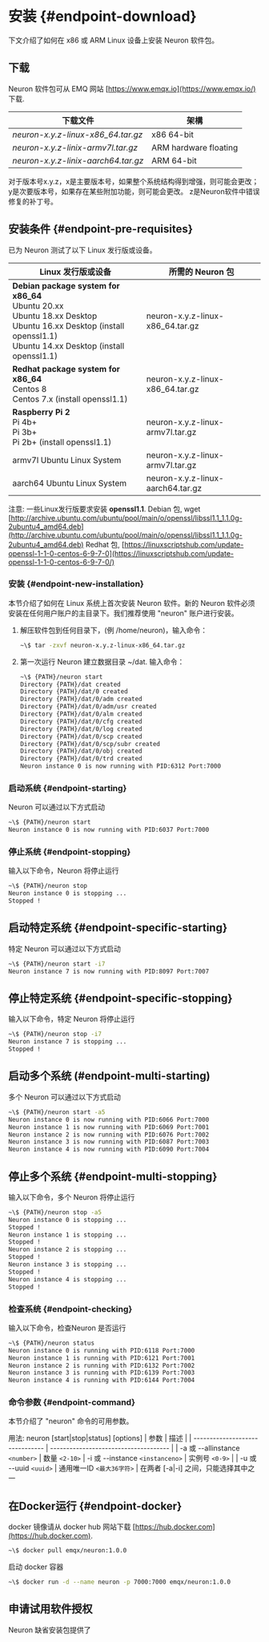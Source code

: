 # 安装 {#endpoint-download}

下文介绍了如何在 x86 或 ARM Linux 设备上安装 Neuron 软件包。

## 下载

Neuron 软件包可从 EMQ 网站 [https://www.emqx.io](https://www.emqx.io/) 下载. 

| 下载文件                                         | 架構   |
| ------------------------------------------------ | --------------------- |
| _neuron-x.y.z-linux-x86_64.tar.gz_               | x86 64-bit            |
| _neuron-x.y.z-linix-armv7l.tar.gz_               | ARM hardware floating |
| _neuron-x.y.z-linix-aarch64.tar.gz_              | ARM 64-bit            |

对于版本号x.y.z，x是主要版本号，如果整个系统结构得到增强，则可能会更改； y是次要版本号，如果存在某些附加功能，则可能会更改。 z是Neuron软件中错误修复的补丁号。

## 安装条件 {#endpoint-pre-requisites}

已为 Neuron 测试了以下 Linux 发行版或设备。

| Linux 发行版或设备                                                                   | 所需的 Neuron 包                  |
| ------------------------------------------------------------------------------------ | --------------------------------- |
| **Debian package system for x86_64** <br>Ubuntu 20.xx<br>Ubuntu 18.xx Desktop<br>Ubuntu 16.xx Desktop (install openssl1.1)<br>Ubuntu 14.xx Desktop (install openssl1.1)  | neuron-x.y.z-linux-x86_64.tar.gz |
| **Redhat package system for x86_64** <br>Centos 8<br>Centos 7.x (install openssl1.1) | neuron-x.y.z-linux-x86_64.tar.gz  |
| **Raspberry Pi 2** <br>Pi 4b+<br>Pi 3b+<br>Pi 2b+ (install openssl1.1)               | neuron-x.y.z-linux-armv7l.tar.gz  |
| armv7l Ubuntu Linux System                                                           | neuron-x.y.z-linux-armv7l.tar.gz  |
| aarch64 Ubuntu Linux System                                                          | neuron-x.y.z-linux-aarch64.tar.gz |

注意: 一些Linux发行版要求安装 **openssl1.1**.
Debian 包, wget [http://archive.ubuntu.com/ubuntu/pool/main/o/openssl/libssl1.1_1.1.0g-2ubuntu4_amd64.deb](http://archive.ubuntu.com/ubuntu/pool/main/o/openssl/libssl1.1_1.1.0g-2ubuntu4_amd64.deb)
Redhat 包, [https://linuxscriptshub.com/update-openssl-1-1-0-centos-6-9-7-0](https://linuxscriptshub.com/update-openssl-1-1-0-centos-6-9-7-0/)

### 安装 {#endpoint-new-installation}

本节介绍了如何在 Linux 系统上首次安装 Neuron 软件。新的 Neuron 软件必须安装在任何用户账户的主目录下。我们推荐使用 "neuron" 账户进行安装。

1. 解压软件包到任何目录下，(例 /home/neuron)，输入命令：

   ```bash
   ~\$ tar -zxvf neuron-x.y.z-linux-x86_64.tar.gz
   ```

2. 第一次运行 Neuron 建立数据目录 ~/dat. 输入命令：

   ```bash
   ~\$ {PATH}/neuron start
   Directory {PATH}/dat created
   Directory {PATH}/dat/0 created
   Directory {PATH}/dat/0/adm created
   Directory {PATH}/dat/0/adm/usr created
   Directory {PATH}/dat/0/alm created
   Directory {PATH}/dat/0/cfg created
   Directory {PATH}/dat/0/log created
   Directory {PATH}/dat/0/scp created
   Directory {PATH}/dat/0/scp/subr created
   Directory {PATH}/dat/0/obj created
   Directory {PATH}/dat/0/trd created
   Neuron instance 0 is now running with PID:6312 Port:7000
   ```

### 启动系统 {#endpoint-starting}

Neuron 可以通过以下方式启动

```bash
~\$ {PATH}/neuron start
Neuron instance 0 is now running with PID:6037 Port:7000
```

### 停止系统 {#endpoint-stopping}

输入以下命令，Neuron 将停止运行

```bash
~\$ {PATH}/neuron stop
Neuron instance 0 is stopping ...
Stopped !
```

## 启动特定系统 {#endpoint-specific-starting}

特定 Neuron 可以通过以下方式启动

```bash
~\$ {PATH}/neuron start -i7
Neuron instance 7 is now running with PID:8097 Port:7007
```

## 停止特定系统 {#endpoint-specific-stopping}

输入以下命令，特定 Neuron 将停止运行

```bash
~\$ {PATH}/neuron stop -i7
Neuron instance 7 is stopping ...
Stopped !
```

## 启动多个系统 (#endpoint-multi-starting)

多个 Neuron 可以通过以下方式启动

```bash
~\$ {PATH}/neuron start -a5
Neuron instance 0 is now running with PID:6066 Port:7000
Neuron instance 1 is now running with PID:6069 Port:7001
Neuron instance 2 is now running with PID:6076 Port:7002
Neuron instance 3 is now running with PID:6087 Port:7003
Neuron instance 4 is now running with PID:6090 Port:7004
```

## 停止多个系统 {#endpoint-multi-stopping}

输入以下命令，多个 Neuron 将停止运行

```bash
~\$ {PATH}/neuron stop -a5
Neuron instance 0 is stopping ...
Stopped !
Neuron instance 1 is stopping ...
Stopped !
Neuron instance 2 is stopping ...
Stopped !
Neuron instance 3 is stopping ...
Stopped !
Neuron instance 4 is stopping ...
Stopped !
```

### 检查系统 {#endpoint-checking}

输入以下命令，检查Neuron 是否运行

```bash
~\$ {PATH}/neuron status
Neuron instance 0 is running with PID:6118 Port:7000
Neuron instance 1 is running with PID:6121 Port:7001
Neuron instance 2 is running with PID:6132 Port:7002
Neuron instance 3 is running with PID:6139 Port:7003
Neuron instance 4 is running with PID:6144 Port:7004
```

### 命令参数 {#endpoint-command}

本节介绍了 "neuron" 命令的可用参数。

用法: neuron [start|stop|status] [options]
| 参数 							        | 描述                  				  |
| ------------------------------- | ------------------------------------- |
| -a 或 --allinstance `<number>`  | 数量 `<2-10>`
| -i 或 --instance `<instanceno>` | 实例号 `<0-9>`                         |
| -u 或 --uuid `<uuid>`           | 通用唯一ID `<最大36字符>`            |
在两者 [-a|-i] 之间，只能选择其中之一

## 在Docker运行 {#endpoint-docker}

docker 镜像请从 docker hub 网站下载 [https://hub.docker.com](https://hub.docker.com).

```bash
~\$ docker pull emqx/neuron:1.0.0
```

启动 docker 容器

```bash
~\$ docker run -d --name neuron -p 7000:7000 emqx/neuron:1.0.0
```

## 申请试用软件授权

Neuron 缺省安装包提供了

